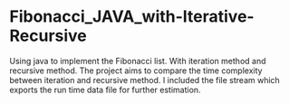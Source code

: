 # Fibonacci_JAVA_with-Iterative-Recursive
Using java to implement the Fibonacci list. With iteration method and recursive method.
The project aims to compare the time complexity between iteration and recursive method.
I included the file stream which exports the run time data file for further estimation.
